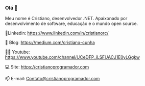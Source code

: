 ### Olá 👋
Meu nome é Cristiano, desenvolvedor .NET. Apaixonado por desenvolvimento de software, educação e o mundo open source.

💼Linkedin: https://www.linkedin.com/in/cristianorc/

📘 Blog: https://medium.com/cristiano-cunha

👨‍💻 Youtube:  https://www.youtube.com/channel/UCeDFP_iLSFUACJ1E0yLGgkw

💻 Site: https://cristianoprogramador.com

📫 E-mail: Contato@cristianoprogramador.com
